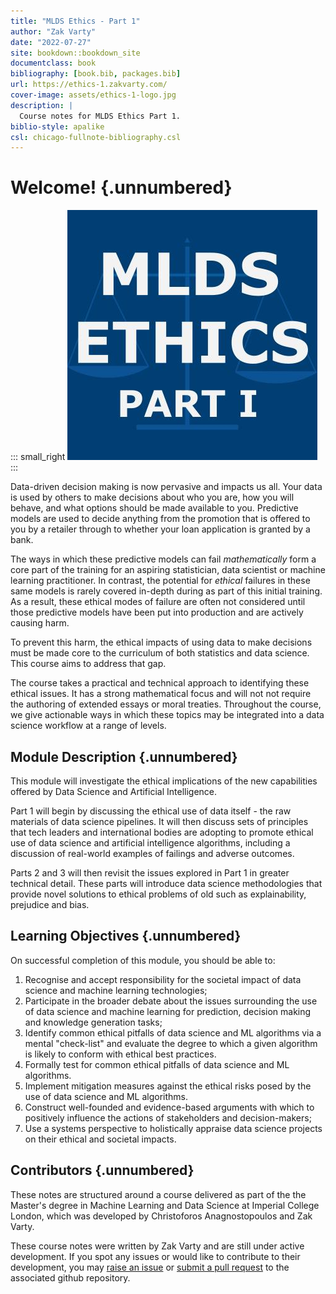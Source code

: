 ```yaml
---
title: "MLDS Ethics - Part 1"
author: "Zak Varty"
date: "2022-07-27"
site: bookdown::bookdown_site
documentclass: book
bibliography: [book.bib, packages.bib]
url: https://ethics-1.zakvarty.com/
cover-image: assets/ethics-1-logo.jpg
description: |
  Course notes for MLDS Ethics Part 1.
biblio-style: apalike
csl: chicago-fullnote-bibliography.csl
---
```


# Welcome! {.unnumbered}

::: small_right
<img src="assets/ethics-1-logo.jpg" alt="Logo"/>
:::

Data-driven decision making is now pervasive and impacts us all. Your data is used by others to make decisions about who you are, how you will behave, and what options should be made available to you. Predictive models are used to decide anything from the promotion that is offered to you by a retailer through to whether your loan application is granted by a bank.

The ways in which these predictive models can fail *mathematically* form a core part of the training for an aspiring statistician, data scientist or machine learning practitioner. In contrast, the potential for *ethical* failures in these same models is rarely covered in-depth during as part of this initial training. As a result, these ethical modes of failure are often not considered until those predictive models have been put into production and are actively causing harm.

To prevent this harm, the ethical impacts of using data to make decisions must be made core to the curriculum of both statistics and data science. This course aims to address that gap.

The course takes a practical and technical approach to identifying these ethical issues. It has a strong mathematical focus and will not not require the authoring of extended essays or moral treaties. Throughout the course, we give actionable ways in which these topics may be integrated into a data science workflow at a range of levels.

## Module Description {.unnumbered}

This module will investigate the ethical implications of the new capabilities offered by Data Science and Artificial Intelligence.

Part 1 will begin by discussing the ethical use of data itself - the raw materials of data science pipelines. It will then discuss sets of principles that tech leaders and international bodies are adopting to promote ethical use of data science and artificial intelligence algorithms, including a discussion of real-world examples of failings and adverse outcomes.

Parts 2 and 3 will then revisit the issues explored in Part 1 in greater technical detail. These parts will introduce data science methodologies that provide novel solutions to ethical problems of old such as explainability, prejudice and bias.

## Learning Objectives {.unnumbered}

On successful completion of this module, you should be able to:

1.  Recognise and accept responsibility for the societal impact of data science and machine learning technologies;
2.  Participate in the broader debate about the issues surrounding the use of data science and machine learning for prediction, decision making and knowledge generation tasks;
3.  Identify common ethical pitfalls of data science and ML algorithms via a mental "check-list" and evaluate the degree to which a given algorithm is likely to conform with ethical best practices.
4.  Formally test for common ethical pitfalls of data science and ML algorithms.
5.  Implement mitigation measures against the ethical risks posed by the use of data science and ML algorithms.
6.  Construct well-founded and evidence-based arguments with which to positively influence the actions of stakeholders and decision-makers;
7.  Use a systems perspective to holistically appraise data science projects on their ethical and societal impacts.

## Contributors {.unnumbered}

These notes are structured around a course delivered as part of the the Master's degree in Machine Learning and Data Science at Imperial College London, which was developed by Christoforos Anagnostopoulos and Zak Varty.

These course notes were written by Zak Varty and are still under active development. If you spot any issues or would like to contribute to their development, you may [raise an issue](https://github.com/zakvarty/ethics-1/issues "Github: Ethics 1 Issues") or [submit a pull request](https://github.com/zakvarty/ethics-1/pulls "Github: Ethics 1 - Pull Request") to the associated github repository.


